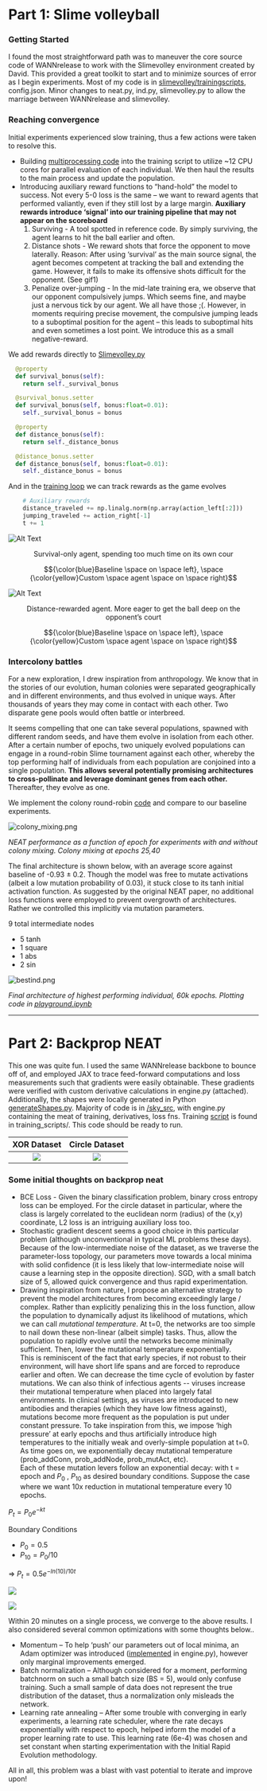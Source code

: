 

# Part 1: Slime volleyball

### Getting Started
I found the most straightforward path was to maneuver the core source code of WANNrelease to work with the Slimevolley environment created by David. This provided a great toolkit to start and to minimize sources of error as I begin experiments.  Most of my code is in [slimevolley/trainingscripts](slimevolleygym/training_scripts), config.json.  Minor changes to neat.py, ind.py, slimevolley.py to allow the marriage between WANNrelease and slimevolley.  

### Reaching convergence
Initial experiments experienced slow training, thus a few actions were taken to resolve this.
* Building [multiprocessing code](slimevolleygym/training_scripts/train_neat_selfplay.py#L22) into the training script to utilize ~12 CPU cores for parallel evaluation of each individual. We then haul the results to the main process and update the population.
* Introducing auxiliary reward functions to “hand-hold” the model to success.  Not every 5-0 loss is the same – we want to reward agents that performed valiantly, even if they still lost by a large margin.  **Auxiliary rewards introduce ‘signal’ into our training pipeline that may not appear on the scoreboard**
     1. Surviving - A tool spotted in reference code.  By simply surviving, the agent learns to hit the ball earlier and often.  
     2. Distance shots - We reward shots that force the opponent to move laterally.  Reason: After using ‘survival’ as the main source signal, the agent becomes competent at tracking the ball and extending the game.  However, it fails to make its offensive shots difficult for the opponent.  (See gif1)
     3. Penalize over-jumping - In the mid-late training era, we observe that our opponent compulsively jumps.  Which seems fine, and maybe just a nervous tick by our agent.  We all have those ;(.   However, in moments requiring precise movement, the compulsive jumping leads to a suboptimal position for the agent – this leads to suboptimal hits and even sometimes a lost point.  We introduce this as a small negative-reward.

We add rewards directly to [Slimevolley.py](slimevolleygym/slimevolleygym/slimevolley.py#L747C1-L761C33)
```python
  @property
  def survival_bonus(self):
    return self._survival_bonus

  @survival_bonus.setter
  def survival_bonus(self, bonus:float=0.01):
    self._survival_bonus = bonus

  @property
  def distance_bonus(self):
    return self._distance_bonus

  @distance_bonus.setter
  def distance_bonus(self, bonus:float=0.01):
    self._distance_bonus = bonus
```
And in the [training loop](slimevolleygym/slimevolleygym/slimevolley.py#L962) we can track rewards as the game evolves 
```python
    # Auxiliary rewards
    distance_traveled += np.linalg.norm(np.array(action_left[:2]))
    jumping_traveled += action_right[-1]
    t += 1
```


![Alt Text](slimevolleygym/imgs/survival_only.gif)
<div align="center">
  Survival-only agent, spending too much time on its own cour
</div>

$${\color{blue}Baseline \space on \space left}, \space {\color{yellow}Custom \space agent \space on \space right}$$


![Alt Text](slimevolleygym/imgs/survival_only.gif)
<div align="center">
     Distance-rewarded agent.  More eager to get the ball deep on the opponent’s court
</div>

$${\color{blue}Baseline \space on \space left}, \space {\color{yellow}Custom \space agent \space on \space right}$$


### Intercolony battles

For a new exploration, I drew inspiration from anthropology.  We know that in the stories of our evolution, human colonies were separated geographically and in different environments, and thus evolved in unique ways.  After thousands of years they may come in contact with each other.  Two disparate gene pools would often battle or interbreed.  

It seems compelling that one can take several populations, spawned with different random seeds, and have them evolve in isolation from each other.  After a certain number of epochs, two uniquely evolved populations can engage in a round-robin Slime tournament against each other, whereby the top performing half of individuals from each population are conjoined into a single population.  **This allows several potentially promising architectures to cross-pollinate and leverage dominant genes from each other.**  Thereafter, they evolve as one. 

We implement the colony round-robin [code](slimevolleygym/training_scripts/train_utils.py#L74) and compare to our baseline experiments.  

![colony_mixing.png](slimevolleygym/imgs/colonymixing.png) 

*NEAT performance as a function of epoch for experiments with and without colony mixing.  Colony mixing at epochs 25,40*

The final architecture is shown below, with an average score against baseline of  -0.93 ± 0.2.  Though the model was free to mutate activations (albeit a low mutation probability of 0.03), it stuck close to its tanh initial activation function.  As suggested by the original NEAT paper, no additional loss functions were employed to prevent overgrowth of architectures.  Rather we controlled this implicitly via mutation parameters.

9 total intermediate nodes
 - 5 tanh
 - 1 square
 - 1 abs
 - 2 sin

![bestind.png](slimevolleygym/imgs/best_ind.png) 

*Final architecture of highest performing individual, 60k epochs. Plotting code in [playground.ipynb](slimevolleygym/playground.ipynb)*




-----------------------------------------------------------------------




# Part 2: Backprop NEAT

This one was quite fun.  I used the same WANNrelease backbone to bounce off of, and employed JAX to trace feed-forward computations and loss measurements such that gradients were easily obtainable.  These gradients were verified with custom derivative calculations in engine.py (attached).  Additionally, the shapes were locally generated in Python [generateShapes.py](backpropneat/sky_src/generateShapes.py#L5). 
Majority of code is in [/sky_src](backpropneat/sky_src), with engine.py containing the meat of training, derivatives, loss fns.  Training [script](backpropneat/training_scripts/neat_2d.py) is found in training_scripts/.  This code should be ready to run. 

XOR Dataset             |  Circle Dataset
:----------------------:|:---------------------------:
![](backpropneat/xordataset.png)  |  ![](backpropneat/circledataset.png)


### Some initial thoughts on backprop neat
 - BCE Loss - Given the binary classification problem, binary cross entropy loss can be employed.  For the circle dataset in particular, where the class is largely correlated to the euclidean norm (radius) of the (x,y) coordinate, L2 loss is an intriguing auxiliary loss too.  
 - Stochastic gradient descent seems a good choice in this particular problem (although unconventional in typical ML problems these days).  Because of the low-intermediate noise of the dataset, as we traverse the parameter-loss topology, our parameters move towards a local minima with solid confidence (it is less likely that low-intermediate noise will cause a learning step in the opposite direction).  SGD, with a small batch size of 5, allowed quick convergence and thus rapid experimentation. 
 - Drawing inspiration from nature, I propose an alternative strategy to prevent the model architectures from becoming exceedingly large / complex.  Rather than explicitly penalizing this in the loss function, allow the population to dynamically adjust its likelihood of mutations, which we can call *mutational temperature*.  At t=0, the networks are too simple to nail down these non-linear (albeit simple) tasks.  Thus, allow the population to rapidly evolve until the networks become minimally sufficient.  Then, lower the mutational temperature exponentially.  
This is reminiscent of the fact that early species, if not robust to their environment, will have short life spans and are forced to reproduce earlier and often.  We can decrease the time cycle of evolution by faster mutations.  We can also think of infectious agents -- viruses increase their mutational temperature when placed into largely fatal environments.  In clinical settings, as viruses are introduced to new antibodies and therapies (which they have low fitness against), mutations become more frequent as the population is put under constant pressure.  To take inspiration from this, we impose ‘high pressure’ at early epochs and thus artificially introduce high temperatures to the initially weak and overly-simple population at t=0.  As time goes on, we exponentially decay mutational temperature (prob_addConn, prob_addNode, prob_mutAct, etc).  
Each of these mutation levers follow an exponential decay: with t = epoch and $P_0$ , $P_{10}$  as desired boundary conditions.  Suppose the case where we want 10x reduction in mutational temperature every 10 epochs.

$P_t = P_0 e^{-kt}$

Boundary Conditions
 - $P_0  = 0.5$
 - $P_{10} = P_0 / 10$ 

  => $P_t  = 0.5 e^{-ln(10) / 10 t}$
  
![](backpropneat/backpropresults.png)

![](backpropneat/backprop_act_figure.png)

Within 20 minutes on a single process, we converge to the above results.  I also considered several common optimizations with some thoughts below.. 

* Momentum – To help ‘push’ our parameters out of local minima, an Adam optimizer was introduced ([implemented](backpropneat/sky_src/engine.py#L206) in engine.py), however only marginal improvements emerged.
* Batch normalization – Although considered for a moment, performing batchnorm on such a small batch size (BS = 5), would only confuse training.  Such a small sample of data does not represent the true distribution of the dataset, thus a normalization only misleads the network.   
* Learning rate annealing – After some trouble with converging in early experiments, a learning rate scheduler, where the rate decays exponentially with respect to epoch, helped inform the model of a proper learning rate to use.  This learning rate (6e-4) was chosen and set constant when starting experimentation with the Initial Rapid Evolution methodology.
  
All in all, this problem was a blast with vast potential to iterate and improve upon!
